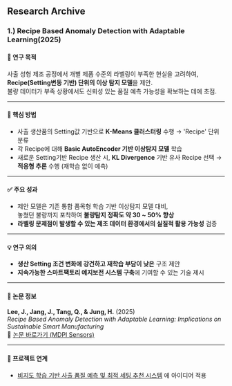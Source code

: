 ## Research Archive 

### 1.) Recipe Based Anomaly Detection with Adaptable Learning(2025)
#### 📌 연구 목적  
사출 성형 제조 공정에서 개별 제품 수준의 라벨링이 부족한 현실을 고려하여,  
**Recipe(Setting변동 기반) 단위의 이상 탐지 모델**을 제안.  
불량 데이터가 부족 상황에서도 신뢰성 있는 품질 예측 가능성을 확보하는 데에 초점.

---

#### 🧠 핵심 방법  
- 사출 생산품의 Setting값 기반으로 **K-Means 클러스터링** 수행 → 'Recipe' 단위 분류  
- 각 Recipe에 대해 **Basic AutoEncoder 기반 이상탐지 모델** 학습  
- 새로운 Setting기반 Recipe 생산 시, **KL Divergence** 기반 유사 Recipe 선택 → **적응형 추론** 수행 (재학습 없이 예측)

---

#### ✅ 주요 성과  
- 제안 모델은 기존 통합 품목형 학습 기반 이상탐지 모델 대비,  
  놓쳤던 불량까지 포착하여 **불량탐지 정확도 약 30 ~ 50% 향상**   
- **라벨링 문제점이 발생할 수 있는 제조 데이터 환경에서의 실질적 활용 가능성** 검증

---

#### 💡 연구 의의  
- **생산 Setting 조건 변화에 강건하고 재학습 부담이 낮은** 구조 제안  
- **지속가능한 스마트팩토리 예지보전 시스템 구축**에 기여할 수 있는 기술 제시

---

#### 📄 논문 정보  
**Lee, J., Jang, J., Tang, Q., & Jung, H.** (2025)  
*Recipe Based Anomaly Detection with Adaptable Learning: Implications on Sustainable Smart Manufacturing*  
🔗 [논문 바로가기 (MDPI Sensors)](https://doi.org/10.3390/s25051457)

---

#### 📝 프로젝트 연계  
- [비지도 학습 기반 사출 품질 예측 및 최적 세팅 추천 시스템](https://github.com/iureifjdkncd/B2B_AI_Projects/tree/main/Project_A) 에 아이디어 적용 

